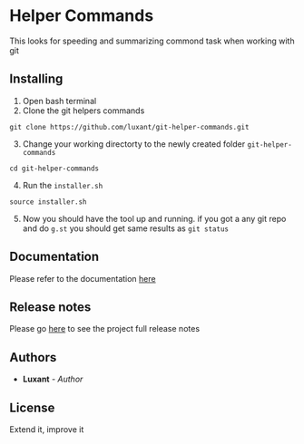 # Helper Commands

This looks for speeding and summarizing commond task when working with git

## Installing

1. Open bash terminal
1. Clone the git helpers commands 

```
git clone https://github.com/luxant/git-helper-commands.git
```

3. Change your working directorty to the newly created folder `git-helper-commands`

```
cd git-helper-commands
```

4. Run the `installer.sh`

```
source installer.sh
```

5. Now you should have the tool up and running. if you got a any git repo and do `g.st` you should get same results as `git status`

## Documentation

Please refer to the documentation [here](DOCUMENTATION.md)

## Release notes

Please go [here](CHANGELOG.md) to see the project full release notes

## Authors

* **Luxant** - *Author*

## License

Extend it, improve it
